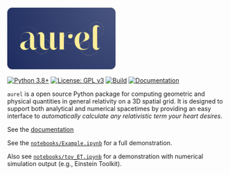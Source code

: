 <p align="left">
    <a href="https://robynlm.github.io/aurel/" target = "_blank">
    <img src="https://raw.githubusercontent.com/robynlm/aurel/refs/heads/main/docs/_static/aurel.png" width="250px" />
</a>
</p>

[![Python 3.8+](https://img.shields.io/badge/python-3.8%2B-blue)](https://www.python.org/)
[![License: GPL v3](https://img.shields.io/badge/License-GPLv3-blue.svg)](https://www.gnu.org/licenses/gpl-3.0)
[![Build](https://img.shields.io/badge/build-passing-brightgreen)]()
[![Documentation](https://img.shields.io/badge/docs-available-blue)]()

`aurel` is a open source Python package for computing geometric and physical quantities in general relativity on a 3D spatial grid. It is designed to support both analytical and numerical spacetimes by providing an easy interface to *automatically calculate any relativistic term your heart desires*.

See the [documentation](https://robynlm.github.io/aurel/)

See the [`notebooks/Example.ipynb`](https://github.com/robynlm/aurel/blob/main/notebooks/Example.ipynb) for a full demonstration.

Also see [`notebooks/tov_ET.ipynb`](https://github.com/robynlm/aurel/blob/main/notebooks/tov_ET.ipynb) for a demonstration with numerical simulation output (e.g., Einstein Toolkit).